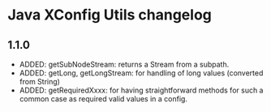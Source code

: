 # Java XConfig Utils changelog

## 1.1.0

- ADDED: getSubNodeStream: returns a Stream<XConfigNode> from a subpath. 
- ADDED: getLong, getLongStream: for handling of long values (converted from String) 
- ADDED: getRequiredXxxx: for having straightforward methods for such a common case as required valid values in a config.
